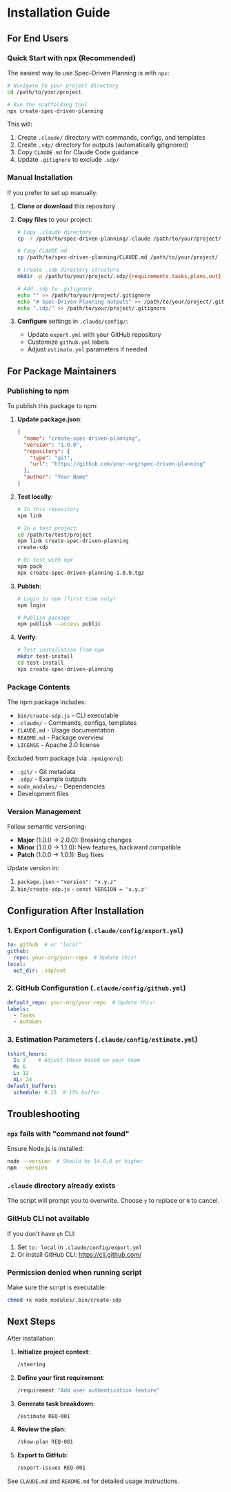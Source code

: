 # Installation Guide

## For End Users

### Quick Start with npx (Recommended)

The easiest way to use Spec-Driven Planning is with `npx`:

```bash
# Navigate to your project directory
cd /path/to/your/project

# Run the scaffolding tool
npx create-spec-driven-planning
```

This will:
1. Create `.claude/` directory with commands, configs, and templates
2. Create `.sdp/` directory for outputs (automatically gitignored)
3. Copy `CLAUDE.md` for Claude Code guidance
4. Update `.gitignore` to exclude `.sdp/`

### Manual Installation

If you prefer to set up manually:

1. **Clone or download** this repository
2. **Copy files** to your project:
   ```bash
   # Copy .claude directory
   cp -r /path/to/spec-driven-planning/.claude /path/to/your/project/

   # Copy CLAUDE.md
   cp /path/to/spec-driven-planning/CLAUDE.md /path/to/your/project/

   # Create .sdp directory structure
   mkdir -p /path/to/your/project/.sdp/{requirements,tasks,plans,out}

   # Add .sdp to .gitignore
   echo "" >> /path/to/your/project/.gitignore
   echo "# Spec-Driven Planning outputs" >> /path/to/your/project/.gitignore
   echo ".sdp/" >> /path/to/your/project/.gitignore
   ```

3. **Configure** settings in `.claude/config/`:
   - Update `export.yml` with your GitHub repository
   - Customize `github.yml` labels
   - Adjust `estimate.yml` parameters if needed

## For Package Maintainers

### Publishing to npm

To publish this package to npm:

1. **Update package.json**:
   ```json
   {
     "name": "create-spec-driven-planning",
     "version": "1.0.0",
     "repository": {
       "type": "git",
       "url": "https://github.com/your-org/spec-driven-planning"
     },
     "author": "Your Name"
   }
   ```

2. **Test locally**:
   ```bash
   # In this repository
   npm link

   # In a test project
   cd /path/to/test/project
   npm link create-spec-driven-planning
   create-sdp

   # Or test with npx
   npm pack
   npx create-spec-driven-planning-1.0.0.tgz
   ```

3. **Publish**:
   ```bash
   # Login to npm (first time only)
   npm login

   # Publish package
   npm publish --access public
   ```

4. **Verify**:
   ```bash
   # Test installation from npm
   mkdir test-install
   cd test-install
   npx create-spec-driven-planning
   ```

### Package Contents

The npm package includes:
- `bin/create-sdp.js` - CLI executable
- `.claude/` - Commands, configs, templates
- `CLAUDE.md` - Usage documentation
- `README.md` - Package overview
- `LICENSE` - Apache 2.0 license

Excluded from package (via `.npmignore`):
- `.git/` - Git metadata
- `.sdp/` - Example outputs
- `node_modules/` - Dependencies
- Development files

### Version Management

Follow semantic versioning:
- **Major** (1.0.0 → 2.0.0): Breaking changes
- **Minor** (1.0.0 → 1.1.0): New features, backward compatible
- **Patch** (1.0.0 → 1.0.1): Bug fixes

Update version in:
1. `package.json` - `"version": "x.y.z"`
2. `bin/create-sdp.js` - `const VERSION = 'x.y.z'`

## Configuration After Installation

### 1. Export Configuration (`.claude/config/export.yml`)

```yaml
to: github  # or "local"
github:
  repo: your-org/your-repo  # Update this!
local:
  out_dir: .sdp/out
```

### 2. GitHub Configuration (`.claude/config/github.yml`)

```yaml
default_repo: your-org/your-repo  # Update this!
labels:
  - Tasks
  - AutoGen
```

### 3. Estimation Parameters (`.claude/config/estimate.yml`)

```yaml
tshirt_hours:
  S: 3    # Adjust these based on your team
  M: 6
  L: 12
  XL: 24
default_buffers:
  schedule: 0.15  # 15% buffer
```

## Troubleshooting

### `npx` fails with "command not found"

Ensure Node.js is installed:
```bash
node --version  # Should be 14.0.0 or higher
npm --version
```

### `.claude` directory already exists

The script will prompt you to overwrite. Choose `y` to replace or `N` to cancel.

### GitHub CLI not available

If you don't have `gh` CLI:
1. Set `to: local` in `.claude/config/export.yml`
2. Or install GitHub CLI: https://cli.github.com/

### Permission denied when running script

Make sure the script is executable:
```bash
chmod +x node_modules/.bin/create-sdp
```

## Next Steps

After installation:

1. **Initialize project context**:
   ```bash
   /steering
   ```

2. **Define your first requirement**:
   ```bash
   /requirement "Add user authentication feature"
   ```

3. **Generate task breakdown**:
   ```bash
   /estimate REQ-001
   ```

4. **Review the plan**:
   ```bash
   /show-plan REQ-001
   ```

5. **Export to GitHub**:
   ```bash
   /export-issues REQ-001
   ```

See `CLAUDE.md` and `README.md` for detailed usage instructions.
